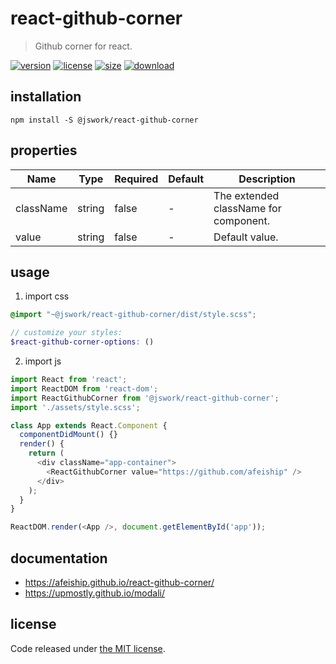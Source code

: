 # react-github-corner
> Github corner for react.

[![version][version-image]][version-url]
[![license][license-image]][license-url]
[![size][size-image]][size-url]
[![download][download-image]][download-url]

## installation
```shell
npm install -S @jswork/react-github-corner
```

## properties
| Name      | Type   | Required | Default | Description                           |
| --------- | ------ | -------- | ------- | ------------------------------------- |
| className | string | false    | -       | The extended className for component. |
| value     | string | false    | -       | Default value.                        |


## usage
1. import css
  ```scss
  @import "~@jswork/react-github-corner/dist/style.scss";

  // customize your styles:
  $react-github-corner-options: ()
  ```
2. import js
  ```js
  import React from 'react';
  import ReactDOM from 'react-dom';
  import ReactGithubCorner from '@jswork/react-github-corner';
  import './assets/style.scss';

  class App extends React.Component {
    componentDidMount() {}
    render() {
      return (
        <div className="app-container">
          <ReactGithubCorner value="https://github.com/afeiship" />
        </div>
      );
    }
  }

  ReactDOM.render(<App />, document.getElementById('app'));

  ```

## documentation
- https://afeiship.github.io/react-github-corner/
- https://upmostly.github.io/modali/


## license
Code released under [the MIT license](https://github.com/afeiship/react-github-corner/blob/master/LICENSE.txt).

[version-image]: https://img.shields.io/npm/v/@jswork/react-github-corner
[version-url]: https://npmjs.org/package/@jswork/react-github-corner

[license-image]: https://img.shields.io/npm/l/@jswork/react-github-corner
[license-url]: https://github.com/afeiship/react-github-corner/blob/master/LICENSE.txt

[size-image]: https://img.shields.io/bundlephobia/minzip/@jswork/react-github-corner
[size-url]: https://github.com/afeiship/react-github-corner/blob/master/dist/react-github-corner.min.js

[download-image]: https://img.shields.io/npm/dm/@jswork/react-github-corner
[download-url]: https://www.npmjs.com/package/@jswork/react-github-corner
